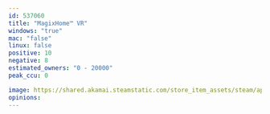 ```yaml
---
id: 537060
title: "MagixHome™ VR"
windows: "true"
mac: "false"
linux: false
positive: 10
negative: 8
estimated_owners: "0 - 20000"
peak_ccu: 0

image: https://shared.akamai.steamstatic.com/store_item_assets/steam/apps/537060/header.jpg?t=1478245756
opinions:
---
```

